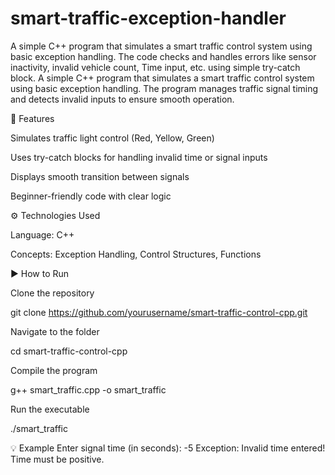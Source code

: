 # smart-traffic-exception-handler
A simple C++ program that simulates a smart traffic control system using basic exception handling. The code checks and handles errors like sensor inactivity, invalid vehicle count, Time input, etc. using simple try-catch block.
A simple C++ program that simulates a smart traffic control system using basic exception handling.
The program manages traffic signal timing and detects invalid inputs to ensure smooth operation.

🚦 Features

Simulates traffic light control (Red, Yellow, Green)

Uses try-catch blocks for handling invalid time or signal inputs

Displays smooth transition between signals

Beginner-friendly code with clear logic

⚙️ Technologies Used

Language: C++

Concepts: Exception Handling, Control Structures, Functions

▶️ How to Run

Clone the repository

git clone https://github.com/yourusername/smart-traffic-control-cpp.git


Navigate to the folder

cd smart-traffic-control-cpp


Compile the program

g++ smart_traffic.cpp -o smart_traffic


Run the executable

./smart_traffic

💡 Example
Enter signal time (in seconds): -5
Exception: Invalid time entered! Time must be positive.

